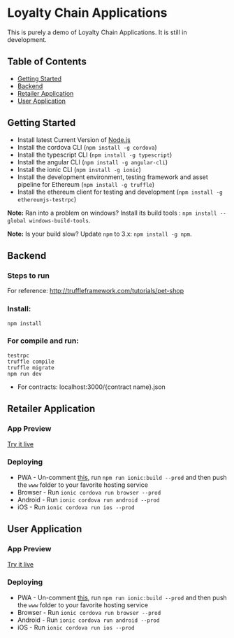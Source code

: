 # Loyalty Chain Applications

This is purely a demo of Loyalty Chain Applications. It is still in development.


## Table of Contents
 - [Getting Started](#getting-started)
 - [Backend](#backend)
 - [Retailer Application](#retailer-application)
 - [User Application](#user-application)

 ## Getting Started

* Install latest Current Version of [Node.js](https://nodejs.org/en/download/current/)
* Install the cordova CLI (`npm install -g cordova`)
* Install the typescript CLI (`npm install -g typescript`)
* Install the angular CLI (`npm install -g angular-cli`)
* Install the ionic CLI (`npm install -g ionic`)
* Install the development environment, testing framework and asset pipeline for Ethereum (`npm install -g truffle`)
* Install the ethereum client for testing and development (`npm install -g ethereumjs-testrpc`)

**Note:** Ran into a problem on windows? Install its build tools : `npm install --global windows-build-tools`.

**Note:** Is your build slow? Update `npm` to 3.x: `npm install -g npm`.

## Backend

### Steps to run
For reference: http://truffleframework.com/tutorials/pet-shop

### Install:
```
npm install
```

### For compile and run:
```
testrpc
truffle compile
truffle migrate
npm run dev
```

* For contracts: localhost:3000/{contract name}.json

## Retailer Application

### App Preview

[Try it live](http://165.165.131.155:8102/)


### Deploying

* PWA - Un-comment [this](https://github.com/MarcWafik/Loyalty-Chain/blob/master/retailer-app/src/index.html#L19,L20,L21,L22,L23,L24,L25), run `npm run ionic:build --prod` and then push the `www` folder to your favorite hosting service
* Browser - Run `ionic cordova run browser --prod`
* Android - Run `ionic cordova run android --prod`
* iOS - Run `ionic cordova run ios --prod`


## User Application

### App Preview

[Try it live](http://165.165.131.155:8101/)


### Deploying

* PWA - Un-comment [this](https://github.com/MarcWafik/Loyalty-Chain/blob/master/user-app/src/index.html#L19,L20,L21,L22,L23,L24,L25), run `npm run ionic:build --prod` and then push the `www` folder to your favorite hosting service
* Browser - Run `ionic cordova run browser --prod`
* Android - Run `ionic cordova run android --prod`
* iOS - Run `ionic cordova run ios --prod`


